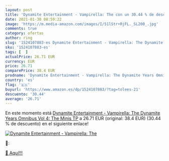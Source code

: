 ```yaml
---
layout: post
title: 'Dynamite Entertainment - Vampirella: The con un 30.44 % de descuento'
date: 2021-01-30 08:59:22
image: 'https://m.media-amazon.com/images/I/51lStr+RjFL._SL200_.jpg'
comments: true
category: ofertas
author: ring
slug: '1524107883-es Dynamite Entertainment - Vampirella: The Dynamite Years...'
sku: '1524107883-es'
tags: [  ]
actualPrice: 26.71 EUR
currency: EUR
price: 26.71
comparePrice: 38.4 EUR
prodname: 'Dynamite Entertainment - Vampirella: The Dynamite Years Omnibus Vol 4: The Minis TP'
country: 'es'
flag: '🇪🇸'
buyurl: 'https://www.amazon.es/dp/1524107883/?tag=tolees-21'
descuento: '30.44'
average: '26.71'
---
```


En este momento está [Dynamite Entertainment - Vampirella: The Dynamite Years Omnibus Vol 4: The Minis TP](https://www.amazon.es/dp/1524107883/?tag=tolees-21) a 26.71 EUR (original: 38.4 EUR) (30.44 %  de descuento) en el siguiente enlace!

[![Dynamite Entertainment - Vampirella: The](https://m.media-amazon.com/images/I/51lStr+RjFL._SL200_.jpg)](https://www.amazon.es/dp/1524107883/?tag=tolees-21)

🔎:


[🛒 Aquí!!!](https://www.amazon.es/dp/1524107883/?tag=tolees-21)
